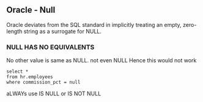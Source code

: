 ## Oracle - Null

Oracle deviates from the SQL standard in implicitly treating an empty, zero-length string as a surrogate for NULL.

### NULL HAS NO EQUIVALENTS

No other value is same as NULL. not even NULL
Hence this would not work

```
select *
from hr.employees
where commission_pct = null
```

aLWAYs use IS NULL or IS NOT NULL
